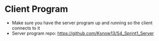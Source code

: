# Client Program

- Make sure you have the server program up and running so the client connects to it
- Server program repo: https://github.com/Ksnow13/S4_Sprint1_Server
